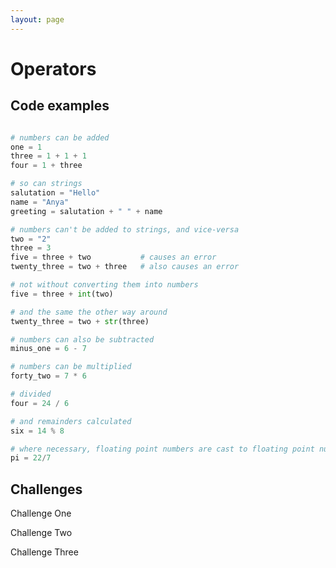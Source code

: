 ```yaml
---
layout: page
---
```


# Operators


<p class="flow-text">

</p>


## Code examples

```python

# numbers can be added
one = 1
three = 1 + 1 + 1
four = 1 + three

# so can strings
salutation = "Hello"
name = "Anya"
greeting = salutation + " " + name

# numbers can't be added to strings, and vice-versa
two = "2"
three = 3
five = three + two           # causes an error
twenty_three = two + three   # also causes an error

# not without converting them into numbers
five = three + int(two)

# and the same the other way around
twenty_three = two + str(three)

# numbers can also be subtracted
minus_one = 6 - 7

# numbers can be multiplied
forty_two = 7 * 6

# divided
four = 24 / 6

# and remainders calculated
six = 14 % 8

# where necessary, floating point numbers are cast to floating point numbers
pi = 22/7

```


## Challenges


<div class="card-panel flow-text" markdown="1">
<p class="card-title">Challenge One</p>


</div>

<div class="card-panel flow-text" markdown="1">
<p class="card-title">Challenge Two</p>


</div>

<div class="card-panel flow-text" markdown="1">
<p class="card-title">Challenge Three</p>


</div>
